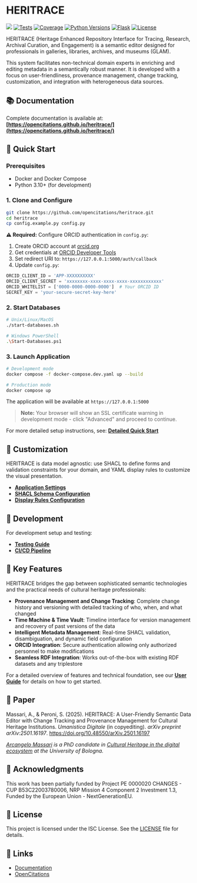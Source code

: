 # HERITRACE

[<img src="https://img.shields.io/badge/powered%20by-OpenCitations-%239931FC?labelColor=2D22DE" />](http://opencitations.net)
[![Tests](https://github.com/opencitations/heritrace/actions/workflows/python-tests.yml/badge.svg)](https://github.com/opencitations/heritrace/actions/workflows/python-tests.yml)
[![Coverage](https://byob.yarr.is/arcangelo7/badges/opencitations-heritrace-coverage-main)](https://opencitations.github.io/heritrace/coverage/)
[![Python Versions](https://img.shields.io/badge/python-3.10%20%7C%203.11%20%7C%203.12%20%7C%203.13-blue)](https://github.com/arcangelo7/heritrace)
[![Flask](https://img.shields.io/badge/Flask-2.3.3-red)](https://flask.palletsprojects.com/)
[![License](https://img.shields.io/badge/license-ISC-green)](https://github.com/arcangelo7/heritrace)

HERITRACE (Heritage Enhanced Repository Interface for Tracing, Research, Archival Curation, and Engagement) is a semantic editor designed for professionals in galleries, libraries, archives, and museums (GLAM).

This system facilitates non-technical domain experts in enriching and editing metadata in a semantically robust manner. It is developed with a focus on user-friendliness, provenance management, change tracking, customization, and integration with heterogeneous data sources.

## 📚 Documentation

Complete documentation is available at: **[https://opencitations.github.io/heritrace/](https://opencitations.github.io/heritrace/)**

## 🚀 Quick Start

### Prerequisites
- Docker and Docker Compose
- Python 3.10+ (for development)

### 1. Clone and Configure
```bash
git clone https://github.com/opencitations/heritrace.git
cd heritrace
cp config.example.py config.py
```

**⚠️ Required:** Configure ORCID authentication in `config.py`:
1. Create ORCID account at [orcid.org](https://orcid.org/register)
2. Get credentials at [ORCID Developer Tools](https://orcid.org/developer-tools)
3. Set redirect URI to: `https://127.0.0.1:5000/auth/callback`
4. Update `config.py`:
```python
ORCID_CLIENT_ID = 'APP-XXXXXXXXXX'
ORCID_CLIENT_SECRET = 'xxxxxxxx-xxxx-xxxx-xxxx-xxxxxxxxxxxx'
ORCID_WHITELIST = ['0000-0000-0000-0000']  # Your ORCID ID
SECRET_KEY = 'your-secure-secret-key-here'
```

### 2. Start Databases
```bash
# Unix/Linux/MacOS
./start-databases.sh

# Windows PowerShell
.\Start-Databases.ps1
```

### 3. Launch Application
```bash
# Development mode
docker compose -f docker-compose.dev.yaml up --build

# Production mode
docker compose up
```

The application will be available at `https://127.0.0.1:5000`

> **Note:** Your browser will show an SSL certificate warning in development mode - click "Advanced" and proceed to continue.

For more detailed setup instructions, see: [**Detailed Quick Start**](https://opencitations.github.io/heritrace/getting-started/quick-start/)

## 🎯 Customization

HERITRACE is data model agnostic: use SHACL to define forms and validation constraints for your domain, and YAML display rules to customize the visual presentation.

- [**Application Settings**](https://opencitations.github.io/heritrace/configuration/app-settings/)
- [**SHACL Schema Configuration**](https://opencitations.github.io/heritrace/configuration/shacl/)
- [**Display Rules Configuration**](https://opencitations.github.io/heritrace/configuration/display-rules/)

## 🔧 Development

For development setup and testing:
- [**Testing Guide**](https://opencitations.github.io/heritrace/testing/running-tests/)
- [**CI/CD Pipeline**](https://opencitations.github.io/heritrace/testing/cicd/)


## 📖 Key Features

HERITRACE bridges the gap between sophisticated semantic technologies and the practical needs of cultural heritage professionals:

- **Provenance Management and Change Tracking**: Complete change history and versioning with detailed tracking of who, when, and what changed
- **Time Machine & Time Vault**: Timeline interface for version management and recovery of past versions of the data
- **Intelligent Metadata Management**: Real-time SHACL validation, disambiguation, and dynamic field configuration
- **ORCID Integration**: Secure authentication allowing only authorized personnel to make modifications
- **Seamless RDF Integration**: Works out-of-the-box with existing RDF datasets and any triplestore

For a detailed overview of features and technical foundation, see our [**User Guide**](https://opencitations.github.io/heritrace/user-guide/overview/) for details on how to get started.

## 📄 Paper

Massari, A., & Peroni, S. (2025). HERITRACE: A User-Friendly Semantic Data Editor with Change Tracking and Provenance Management for Cultural Heritage Institutions. *Umanistica Digitale* (in copyediting). *arXiv preprint arXiv:2501.16197*. https://doi.org/10.48550/arXiv.2501.16197

*[Arcangelo Massari](https://www.unibo.it/sitoweb/arcangelo.massari/en) is a PhD candidate in [Cultural Heritage in the digital ecosystem](https://phd.unibo.it/chede/en) at the University of Bologna.*

## 🙏 Acknowledgments

This work has been partially funded by Project PE 0000020 CHANGES - CUP B53C22003780006, NRP Mission 4 Component 2 Investment 1.3, Funded by the European Union - NextGenerationEU.

## 📄 License

This project is licensed under the ISC License. See the [LICENSE](https://github.com/opencitations/heritrace/blob/main/LICENSE) file for details.

## 🔗 Links

- [Documentation](https://opencitations.github.io/heritrace/)
- [OpenCitations](http://opencitations.net)